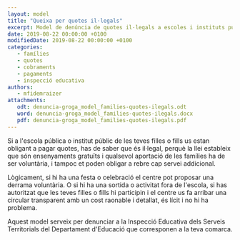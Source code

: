 ```yaml
---
layout: model
title: "Queixa per quotes il·legals"
excerpt: Model de denúncia de quotes il·legals a escoles i instituts públics
date: 2019-08-22 00:00:00 +0100
modifiedDate: 2019-08-22 00:00:00 +0100
categories:
   - famílies
   - quotes
   - cobraments
   - pagaments
   - inspecció educativa
authors: 
   - mfidemraizer
attachments:
   odt: denuncia-groga_model_families-quotes-ilegals.odt
   word: denuncia-groga_model_families-quotes-ilegals.docx
   pdf: denuncia-groga_model_families-quotes-ilegals.pdf
---
```


Si a l'escola pública o institut públic de les teves filles o fills us estan obligant a pagar quotes, has de saber que és il·legal, perquè la llei estableix que són ensenyaments gratuïts i qualsevol aportació de les famílies ha de ser voluntària, i tampoc et poden obligar a rebre cap servei addicional.

Lògicament, si hi ha una festa o celebració el centre pot proposar una derrama voluntària. O si hi ha una sortida o activitat fora de l'escola, si has autoritzat que les teves filles o fills hi participin i el centre us fa arribar una circular transparent amb un cost raonable i detallat, és lícit i no hi ha problema.

Aquest model serveix per denunciar a la Inspecció Educativa dels Serveis Territorials del Departament d'Educació que corresponen a la teva comarca.



